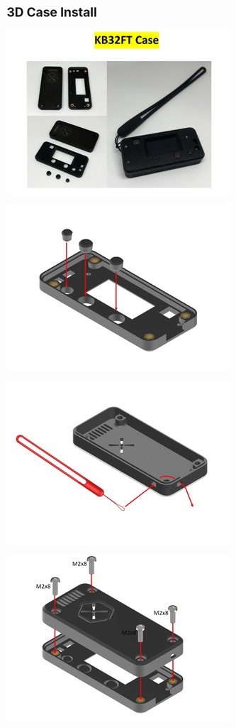 # 3D Case Install

![](.gitbook/assets/slide4.jpg)

![](.gitbook/assets/slide5%20%282%29.jpg)

![](.gitbook/assets/slide6%20%282%29.jpg)

![](.gitbook/assets/slide7%20%281%29.jpg)

